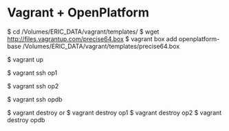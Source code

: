 # Vagrant + OpenPlatform 

$ cd /Volumes/ERIC_DATA/vagrant/templates/
$ wget http://files.vagrantup.com/precise64.box
$ vagrant box add openplatform-base /Volumes/ERIC_DATA/vagrant/templates/precise64.box

$ vagrant up

$ vagrant ssh op1

$ vagrant ssh op2

$ vagrant ssh opdb

$ vagrant destroy
or
$ vagrant destroy op1
$ vagrant destroy op2
$ vagrant destroy opdb


